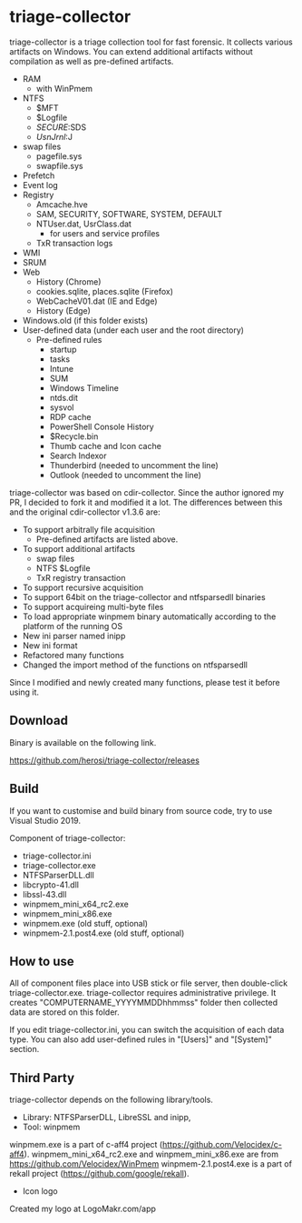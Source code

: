 # triage-collector

triage-collector is a triage collection tool for fast forensic. 
It collects various artifacts on Windows. You can extend additional artifacts 
without compilation as well as pre-defined artifacts.

* RAM
  * with WinPmem
* NTFS
  * $MFT
  * $Logfile
  * $SECURE:$SDS
  * $UsnJrnl:$J
* swap files
  * pagefile.sys
  * swapfile.sys
* Prefetch
* Event log
* Registry
  * Amcache.hve
  * SAM, SECURITY, SOFTWARE, SYSTEM, DEFAULT
  * NTUser.dat, UsrClass.dat
    * for users and service profiles
  * TxR transaction logs
* WMI
* SRUM
* Web
  * History (Chrome)
  * cookies.sqlite, places.sqlite (Firefox)
  * WebCacheV01.dat (IE and Edge)
  * History (Edge)
* Windows.old (if this folder exists)
* User-defined data (under each user and the root directory)
  * Pre-defined rules
    * startup
    * tasks
    * Intune
    * SUM
    * Windows Timeline
    * ntds.dit
    * sysvol
    * RDP cache
    * PowerShell Console History
    * $Recycle.bin
    * Thumb cache and Icon cache
    * Search Indexor
    * Thunderbird (needed to uncomment the line)
    * Outlook (needed to uncomment the line)

triage-collector was based on cdir-collector. Since the author ignored my PR, I decided to fork it and modified it a lot.
The differences between this and the original cdir-collector v1.3.6 are:
* To support arbitrally file acquisition
  * Pre-defined artifacts are listed above.
* To support additional artifacts
  * swap files
  * NTFS $Logfile
  * TxR registry transaction
* To support recursive acquisition
* To support 64bit on the triage-collector and ntfsparsedll binaries
* To support acquireing multi-byte files
* To load appropriate winpmem binary automatically according to the platform of the running OS
* New ini parser named inipp
* New ini format
* Refactored many functions
* Changed the import method of the functions on ntfsparsedll

Since I modified and newly created many functions, please test it before using it.

## Download

Binary is available on the following link.

https://github.com/herosi/triage-collector/releases

## Build

If you want to customise and build binary from source code, try to use Visual Studio 2019. 

Component of triage-collector: 
* triage-collector.ini
* triage-collector.exe
* NTFSParserDLL.dll
* libcrypto-41.dll
* libssl-43.dll
* winpmem_mini_x64_rc2.exe
* winpmem_mini_x86.exe
* winpmem.exe (old stuff, optional)
* winpmem-2.1.post4.exe (old stuff, optional)

## How to use

All of component files place into USB stick or file server, then double-click triage-collector.exe. triage-collector requires administrative privilege.
It creates "COMPUTERNAME_YYYYMMDDhhmmss" folder then collected data are stored on this folder. 

If you edit triage-collector.ini, you can switch the acquisition of each data type. You can also add user-defined rules in "[Users]" and "[System]" section.

## Third Party

triage-collector depends on the following library/tools.

* Library: NTFSParserDLL, LibreSSL and inipp,
* Tool: winpmem

winpmem.exe is a part of c-aff4 project (https://github.com/Velocidex/c-aff4). 
winpmem_mini_x64_rc2.exe and winpmem_mini_x86.exe are from https://github.com/Velocidex/WinPmem
winpmem-2.1.post4.exe is a part of rekall project (https://github.com/google/rekall).

* Icon logo

Created my logo at LogoMakr.com/app
